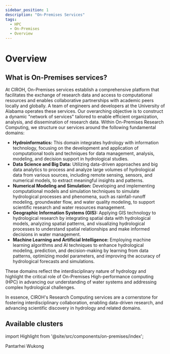 ```yaml
---
sidebar_position: 1
description: "On-Premises Services"
tags:
  - HPC
  - On-Premises
  - Overview
---
```


# Overview

## What is On-Premises services?

At CIROH, On-Premises services establish a comprehensive platform that facilitates the exchange of research data and access to computational resources and enables collaborative partnerships with academic peers locally and globally. A team of engineers and developers at the University of Alabama operates these services. Our overarching objective is to construct a dynamic "network of services" tailored to enable efficient organization, analysis, and dissemination of research data. Within On-Premises Research Computing, we structure our services around the following fundamental domains:

* **Hydroinformatics:** This domain integrates hydrology with information technology, focusing on the development and application of computational tools and techniques for data management, analysis, modeling, and decision support in hydrological studies.
* **Data Science and Big Data:** Utilizing data-driven approaches and big data analytics to process and analyze large volumes of hydrological data from various sources, including remote sensing, sensors, and numerical models, to extract meaningful insights and patterns.
* **Numerical Modeling and Simulation:** Developing and implementing computational models and simulation techniques to simulate hydrological processes and phenomena, such as rainfall-runoff modeling, groundwater flow, and water quality modeling, to support scientific research and water resources management.
* **Geographic Information Systems (GIS):** Applying GIS technology to hydrological research by integrating spatial data with hydrological models, analyzing spatial patterns, and visualizing hydrological processes to understand spatial relationships and make informed decisions in water management.
* **Machine Learning and Artificial Intelligence:** Employing machine learning algorithms and AI techniques to enhance hydrological modeling, prediction, and decision-making by learning from data patterns, optimizing model parameters, and improving the accuracy of hydrological forecasts and simulations.

These domains reflect the interdisciplinary nature of hydrology and highlight the critical role of On-Premises High-performance computing (HPC) in advancing our understanding of water systems and addressing complex hydrological challenges.

In essence, CIROH's Research Computing services are a cornerstone for fostering interdisciplinary collaboration, enabling data-driven research, and advancing scientific discovery in hydrology and related domains.

## Available clusters

import Highlight from '@site/src/components/on-premises/index';

<!-- <Highlight color="#25c2a0">Pantarhei</Highlight> and <Highlight color="#1877F2">Facebook blue</Highlight> are my favorite colors.

I can write **Markdown** alongside my _JSX_! -->

<div class="container">
     <article class="margin-top--lg">
          <section class="row list_card">
               <Highlight class="card padding--lg">Pantarhei</Highlight>
               <Highlight class="card padding--lg">Wukong</Highlight>
          </section>
     </article>
</div>
